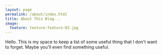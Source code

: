 ```yaml
---
layout: page
permalink: /about/index.html
title: About This Blog...
image:
  feature: texture-feature-02.jpg
---
```


Hello. This is my space to keep a list of some useful thing that I don't want to forget. Maybe you'll even find something useful.
